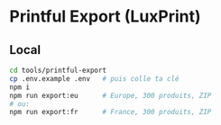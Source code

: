 # Printful Export (LuxPrint)

## Local
```bash
cd tools/printful-export
cp .env.example .env   # puis colle ta clé
npm i
npm run export:eu      # Europe, 300 produits, ZIP
# ou:
npm run export:fr      # France, 300 produits, ZIP

